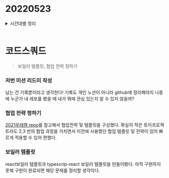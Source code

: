 # 20220523

<details>
<summary>시간대별 정리</summary>

### 아침

주간회고 및 일일회고 작성

자판기 리드미 작성

### 오전

이번 미션 컨벤션 정하기

### 오후

자판기 리드미 위키 작성

onClick={handleClick.bind(null, key)}

typescript 실습

### 저녁

webpack boilder tempalte

</details>
<br>

# 코드스쿼드

> 보일러 템플릿, 협업 전략 정하기

### 저번 미션 리드미 작성

남는 건 기록뿐이라고 생각한다! 기록도 개인 노션이 아니라 github에 정리해야지 나중에 누군가 내 레포를 봤을 때 내가 뭐에 관심 있는지 알 수 있지 않을까?

### 협업 전략 정하기

[2021우태캠 repo](https://github.com/woowa-techcamp-2021)를 참고해서 협업전략 및 템플릿을 구성했다. 확실히 작은 토이프로젝트라도 2,3 번의 협업 과정을 거치면서 이전에 사용했던 협업 템플릿 및 전략이 있어 빠르게 적용할 수 있어 편했다.

### 보일러 템플릿

react보일러 템플릿과 typescrip-react 보일러 템플릿을 만들어봤다. 아직 구현하지 못해 구현이 완료되면 해당 문제를 정리할 생각이다.
